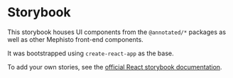 # Storybook

This storybook houses UI components from the `@annotated/*` packages as well as other Mephisto front-end components.

It was bootstrapped using `create-react-app` as the base.

To add your own stories, see the [official React storybook documentation](https://storybook.js.org/docs/react/get-started/introduction).